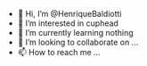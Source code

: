 - 👋 Hi, I’m @HenriqueBaldiotti
- 👀 I’m interested in cuphead
- 🌱 I’m currently learning nothing
- 💞️ I’m looking to collaborate on ...
- 📫 How to reach me ...

<!---
HenriqueBaldiotti/HenriqueBaldiotti is a ✨ special ✨ repository because its `README.md` (this file) appears on your GitHub profile.
You can click the Preview link to take a look at your changes.
--->
